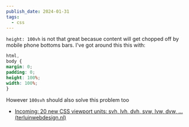 ```yaml
---
publish_date: 2024-01-31
tags:
  - css
---
```

`height: 100vh` is not that great becasue  content will get chopped off by mobile phone bottoms bars. I've got around this this with:
  
  ```css
html,
body {
  margin: 0;
  padding: 0;
  height: 100%;
  width: 100%;
}
  
```


However `100svh` should also solve this problem too
  - [Incoming: 20 new CSS viewport units: svh, lvh, dvh, svw, lvw, dvw, ... (terluinwebdesign.nl)](https://www.terluinwebdesign.nl/en/css/incoming-20-new-css-viewport-units-svh-lvh-dvh-svw-lvw-dvw/)